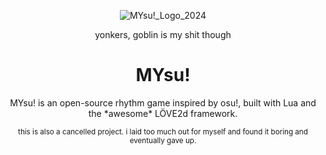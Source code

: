<p align="center">
  <img src="https://github.com/user-attachments/assets/617bb633-bfe4-4e82-b9f7-44bd800a88b8" alt="MYsu!_Logo_2024" />
</p>
<p align="center">yonkers, goblin is my shit though</p>
<h1 align="center">MYsu!</h1>
<p align="center">MYsu! is an open-source rhythm game inspired by osu!, built with Lua and the *awesome* LÖVE2d framework.</p>
<p align="center"><small>this is also a cancelled project. i laid too much out for myself and found it boring and eventually gave up.</small></p>

